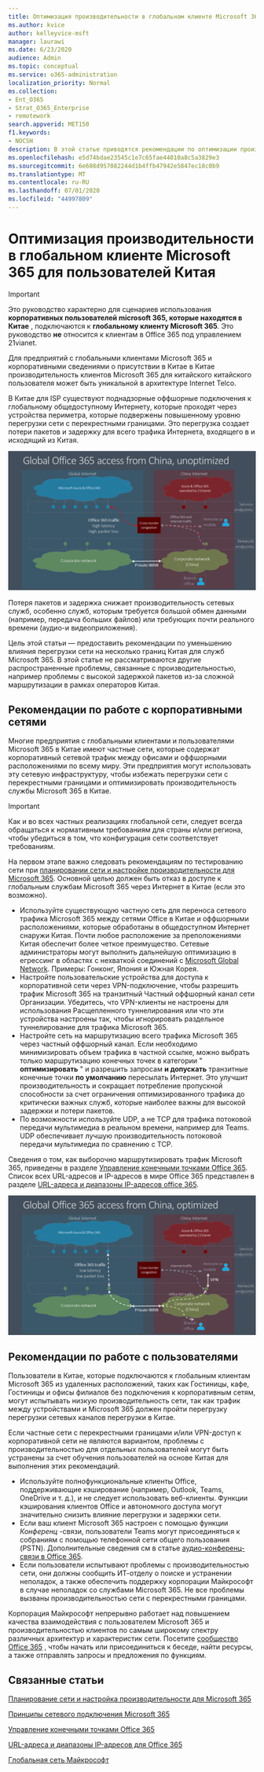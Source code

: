 ```yaml
---
title: Оптимизация производительности в глобальном клиенте Microsoft 365 для пользователей Китая
ms.author: kvice
author: kelleyvice-msft
manager: laurawi
ms.date: 6/23/2020
audience: Admin
ms.topic: conceptual
ms.service: o365-administration
localization_priority: Normal
ms.collection:
- Ent_O365
- Strat_O365_Enterprise
- remotework
search.appverid: MET150
f1.keywords:
- NOCSH
description: В этой статье приводятся рекомендации по оптимизации производительности сети для пользователей в Китае с глобальными клиентами Microsoft 365.
ms.openlocfilehash: e5d74bdae23545c1e7c65fae44010a8c5a3829e3
ms.sourcegitcommit: 6e608d957082244d1b4ffb47942e5847ec18c0b9
ms.translationtype: MT
ms.contentlocale: ru-RU
ms.lasthandoff: 07/01/2020
ms.locfileid: "44997809"
---
```

# <a name="microsoft-365-global-tenant-performance-optimization-for-china-users"></a>Оптимизация производительности в глобальном клиенте Microsoft 365 для пользователей Китая

>[!IMPORTANT]
>Это руководство характерно для сценариев использования **корпоративных пользователей microsoft 365, которые находятся в Китае** , подключаются к **глобальному клиенту Microsoft 365**. Это руководство **не** относится к клиентам в Office 365 под управлением 21vianet.

Для предприятий с глобальными клиентами Microsoft 365 и корпоративными сведениями о присутствии в Китае в Китае производительность клиентов Microsoft 365 для китайского китайского пользователя может быть уникальной в архитектуре Internet Telco.

В Китае для ISP существуют поднадзорные оффшорные подключения к глобальному общедоступному Интернету, которые проходят через устройства периметра, которые подвержены повышенному уровню перегрузки сети с перекрестными границами. Это перегрузка создает потери пакетов и задержку для всего трафика Интернета, входящего в и исходящий из Китая.

![Неоптимизированный трафик Microsoft 365](media/O365-networking/China-O365-unoptimized.png)

Потеря пакетов и задержка снижает производительность сетевых служб, особенно служб, которым требуется большой обмен данными (например, передача больших файлов) или требующих почти реального времени (аудио-и видеоприложения).

Цель этой статьи — предоставить рекомендации по уменьшению влияния перегрузки сети на несколько границ Китая для служб Microsoft 365. В этой статье не рассматриваются другие распространенные проблемы, связанные с производительностью, например проблемы с высокой задержкой пакетов из-за сложной маршрутизации в рамках операторов Китая.

## <a name="corporate-network-best-practices"></a>Рекомендации по работе с корпоративными сетями

Многие предприятия с глобальными клиентами и пользователями Microsoft 365 в Китае имеют частные сети, которые содержат корпоративный сетевой трафик между офисами и оффшорными расположениями по всему миру. Эти предприятия могут использовать эту сетевую инфраструктуру, чтобы избежать перегрузки сети с перекрестными границами и оптимизировать производительность службы Microsoft 365 в Китае.

>[!IMPORTANT]
>Как и во всех частных реализациях глобальной сети, следует всегда обращаться к нормативным требованиям для страны и/или региона, чтобы убедиться в том, что конфигурация сети соответствует требованиям.

На первом этапе важно следовать рекомендациям по тестированию сети при [планировании сети и настройке производительности для Microsoft 365](https://aka.ms/tune). Основной целью должен быть отказ в доступе к глобальным службам Microsoft 365 через Интернет в Китае (если это возможно).

- Используйте существующую частную сеть для переноса сетевого трафика Microsoft 365 между сетями Office в Китае и оффшорными расположениями, которые обработаны в общедоступном Интернет снаружи Китая. Почти любое расположение за преположениями Китая обеспечит более четкое преимущество. Сетевые администраторы могут выполнить дальнейшую оптимизацию в егрессинг в областях с нехваткой соединений с [Microsoft Global Network](https://docs.microsoft.com/azure/networking/microsoft-global-network). Примеры: Гонконг, Япония и Южная Корея.
- Настройте пользовательские устройства для доступа к корпоративной сети через VPN-подключение, чтобы разрешить трафик Microsoft 365 на транзитный Частный оффшорный канал сети Организации. Убедитесь, что VPN-клиенты не настроены для использования Расщепленного туннелирования или что эти устройства настроены так, чтобы игнорировать раздельное туннелирование для трафика Microsoft 365.
- Настройте сеть на маршрутизацию всего трафика Microsoft 365 через частный оффшорный канал. Если необходимо минимизировать объем трафика в частной ссылке, можно выбрать только маршрутизацию конечных точек в категории " **оптимизировать** " и разрешить запросам **и допускать** транзитные конечные точки **по умолчанию** пересылать Интернет. Это улучшит производительность и сокращает потребление пропускной способности за счет ограничения оптимизированного трафика до критически важных служб, которые наиболее важны для высокой задержки и потери пакетов.
- По возможности используйте UDP, а не TCP для трафика потоковой передачи мультимедиа в реальном времени, например для Teams. UDP обеспечивает лучшую производительность потоковой передачи мультимедиа по сравнению с TCP.

Сведения о том, как выборочно маршрутизировать трафик Microsoft 365, приведены в разделе [Управление конечными точками Office 365](managing-office-365-endpoints.md). Список всех URL-адресов и IP-адресов в мире Office 365 представлен в разделе [URL-адреса и диапазоны IP-адресов office 365](urls-and-ip-address-ranges.md).

![Оптимизированный трафик Microsoft 365](media/O365-networking/China-O365-optimized.png)

## <a name="user-best-practices"></a>Рекомендации по работе с пользователями

Пользователи в Китае, которые подключаются к глобальным клиентам Microsoft 365 из удаленных расположений, таких как Гостиницы, кафе, Гостиницы и офисы филиалов без подключения к корпоративным сетям, могут испытывать низкую производительность сети, так как трафик между устройствами и Microsoft 365 должен пройти перегрузку перегрузки сетевых каналов перегрузки в Китае.

Если частные сети с перекрестными границами и/или VPN-доступ к корпоративной сети не являются вариантом, проблемы с производительностью для отдельных пользователей могут быть устранены за счет обучения пользователей на основе Китая для выполнения этих рекомендаций.

- Используйте полнофункциональные клиенты Office, поддерживающие кэширование (например, Outlook, Teams, OneDrive и т. д.), и не следует использовать веб-клиенты. Функции кэширования клиентов Office и автономного доступа могут значительно снизить влияние перегрузки и задержки сети.
- Если ваш клиент Microsoft 365 настроен с помощью функции _Конференц_ -связи, пользователи Teams могут присоединяться к собраниям с помощью телефонной сети общего пользования (PSTN). Дополнительные сведения см в статье [аудио-конференц-связи в Office 365](https://docs.microsoft.com/microsoftteams/audio-conferencing-in-office-365).
- Если пользователи испытывают проблемы с производительностью сети, они должны сообщить ИТ-отделу о поиске и устранении неполадок, а также обеспечить поддержку корпорации Майкрософт в случае неполадок со службами Microsoft 365. Не все проблемы вызваны производительностью сети с перекрестными границами.

Корпорация Майкрософт непрерывно работает над повышением качества взаимодействия с пользователем Microsoft 365 и производительностью клиентов по самым широкому спектру различных архитектур и характеристик сети. Посетите [сообщество Office 365](https://techcommunity.microsoft.com/t5/office-365/bd-p/Office365General) , чтобы начать или присоединиться к беседе, найти ресурсы, а также отправлять запросы и предложения по функциям.

## <a name="related-topics"></a>Связанные статьи

[Планирование сети и настройка производительности для Microsoft 365](https://aka.ms/tune)

[Принципы сетевого подключения Microsoft 365](office-365-network-connectivity-principles.md)

[Управление конечными точками Office 365](managing-office-365-endpoints.md)

[URL-адреса и диапазоны IP-адресов для Office 365](urls-and-ip-address-ranges.md)

[Глобальная сеть Майкрософт](https://docs.microsoft.com/azure/networking/microsoft-global-network)
